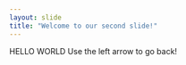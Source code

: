 ```yaml
---
layout: slide
title: "Welcome to our second slide!"
---
```

HELLO WORLD 
Use the left arrow to go back!
